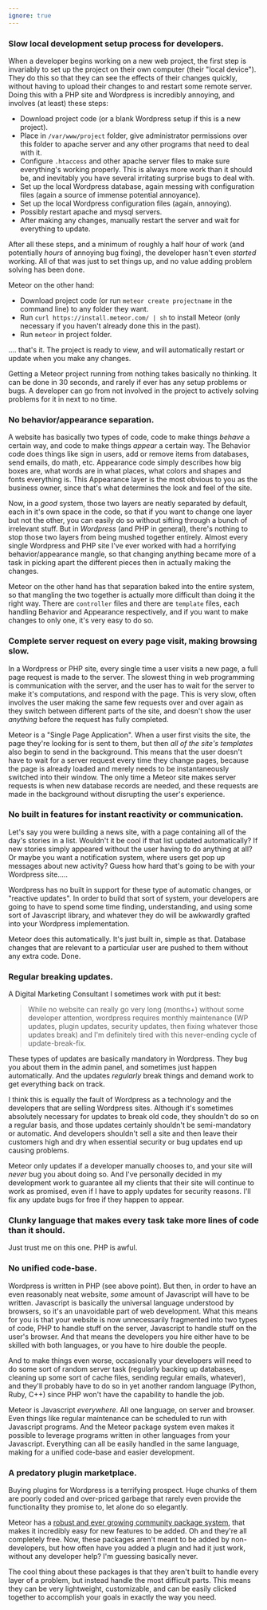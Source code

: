 ```yaml
---
ignore: true
---
```


### Slow local development setup process for developers.

When a developer begins working on a new web project, the first step is invariably to set up the project on their own computer (their "local device"). They do this so that they can see the effects of their changes quickly, without having to upload their changes to and restart some remote server. Doing this with a PHP site and Wordpress is incredibly annoying, and involves (at least) these steps:

* Download project code (or a blank Wordpress setup if this is a new project).
* Place in `/var/www/project` folder, give administrator permissions over this folder to apache server and any other programs that need to deal with it.
* Configure `.htaccess` and other apache server files to make sure everything's working properly. This is always more work than it should be, and inevitably you have several irritating surprise bugs to deal with.
* Set up the local Wordpress database, again messing with configuration files (again a source of immense potential annoyance).
* Set up the local Wordpress configuration files (again, annoying).
* Possibly restart apache and mysql servers.
* After making any changes, manually restart the server and wait for everything to update.


After all these steps, and a minimum of roughly a half hour of work (and potentially *hours* of annoying bug fixing), the developer hasn't even *started* working. All of that was just to set things up, and no value adding problem solving has been done.

Meteor on the other hand:

* Download project code (or run `meteor create projectname` in the command line) to any folder they want.
* Run `curl https://install.meteor.com/ | sh` to install Meteor (only necessary if you haven't already done this in the past).
* Run `meteor` in project folder.

.... that's it. The project is ready to view, and will automatically restart or update when you make any changes.

Getting a Meteor project running from nothing takes basically no thinking. It can be done in 30 seconds, and rarely if ever has any setup problems or bugs. A developer can go from not involved in the project to actively solving problems for it in next to no time.

### No behavior/appearance separation.

A website has basically two types of code, code to make things *behave* a certain way, and code to make things *appear* a certain way. The Behavior code does things like sign in users, add or remove items from databases, send emails, do math, etc. Appearance code simply describes how big boxes are, what words are in what places, what colors and shapes and fonts everything is. This Appearance layer is the most obvious to you as the business owner, since that's what determines the look and feel of the site.

Now, in a *good* system, those two layers are neatly separated by default, each in it's own space in the code, so that if you want to change one layer but not the other, you can easily do so without sifting through a bunch of irrelevant stuff. But in *Wordpress* (and PHP in general), there's nothing to stop those two layers from being mushed together entirely. Almost every single Wordpress and PHP site I've ever worked with had a horrifying behavior/appearance mangle, so that changing anything became more of a task in picking apart the different pieces then in actually making the changes.

Meteor on the other hand has that separation baked into the entire system, so that mangling the two together is actually more difficult than doing it the right way. There are `controller` files and there are `template` files, each handling Behavior and Appearance respectively, and if you want to make changes to only one, it's very easy to do so.

### Complete server request on every page visit, making browsing slow.

In a Wordpress or PHP site, every single time a user visits a new page, a full page request is made to the server. The slowest thing in web programming is communication with the server, and the user has to wait for the server to make it's computations, and respond with the page. This is very slow, often involves the user making the same few requests over and over again as they switch between different parts of the site, and doesn't show the user *anything* before the request has fully completed.

Meteor is a "Single Page Application". When a user first visits the site, the page they're looking for is sent to them, but then *all of the site's templates* also begin to send in the background. This means that the user doesn't have to wait for a server request every time they change pages, because the page is already loaded and merely needs to be instantaneously switched into their window. The only time a Meteor site makes server requests is when new database records are needed, and these requests are made in the background without disrupting the user's experience.

### No built in features for instant reactivity or communication.

Let's say you were building a news site, with a page containing all of the day's stories in a list. Wouldn't it be cool if that list updated automatically? If new stories simply appeared without the user having to do anything at all? Or maybe you want a notification system, where users get pop up messages about new activity? Guess how hard that's going to be with your Wordpress site.....

Wordpress has no built in support for these type of automatic changes, or "reactive updates". In order to build that sort of system, your developers are going to have to spend some time finding, understanding, and using some sort of Javascript library, and whatever they do will be awkwardly grafted into your Wordpress implementation.

Meteor does this automatically. It's just built in, simple as that. Database changes that are relevant to a particular user are pushed to them without any extra code. Done.

### Regular breaking updates.

A Digital Marketing Consultant I sometimes work with put it best:

> While no website can really go very long (months+) without some developer attention, wordpress requires monthly maintenance (WP updates, plugin updates, security updates, then fixing whatever those updates break) and I'm definitely tired with this never-ending cycle of update-break-fix.

These types of updates are basically mandatory in Wordpress. They bug you about them in the admin panel, and sometimes just happen automatically. And the updates *regularly* break things and demand work to get everything back on track.

I think this is equally the fault of Wordpress as a technology and the developers that are selling Wordpress sites. Although it's sometimes absolutely necessary for updates to break old code, they shouldn't do so on a regular basis, and those updates certainly shouldn't be semi-mandatory or automatic. And developers shouldn't sell a site and then leave their customers high and dry when essential security or bug updates end up causing problems.

Meteor only updates if a developer manually chooses to, and your site will *never* bug you about doing so. And I've personally decided in my development work to guarantee all my clients that their site will continue to work as promised, even if I have to apply updates for security reasons. I'll fix any update bugs for free if they happen to appear.

### Clunky language that makes every task take more lines of code than it should.

Just trust me on this one. PHP is awful.

### No unified code-base.

Wordpress is written in PHP (see above point). But then, in order to have an even reasonably neat website, *some* amount of Javascript will have to be written. Javascript is basically the universal language understood by browsers, so it's an unavoidable part of web development. What this means for you is that your website is now unnecessarily fragmented into two types of code, PHP to handle stuff on the server, Javascript to handle stuff on the user's browser. And that means the developers you hire either have to be skilled with both languages, or you have to hire double the people.

And to make things even worse, occasionally your developers will need to do some sort of random server task (regularly backing up databases, cleaning up some sort of cache files, sending regular emails, whatever), and they'll probably have to do so in yet another random language (Python, Ruby, C++) since PHP won't have the capability to handle the job. 

Meteor is Javascript *everywhere*. All one language, on server and browser. Even things like regular maintenance can be scheduled to run with Javascript programs. And the Meteor package system even makes it possible to leverage programs written in other languages from your Javascript. Everything can all be easily handled in the same language, making for a unified code-base and easier development.

### A predatory plugin marketplace.

Buying plugins for Wordpress is a terrifying prospect. Huge chunks of them are poorly coded and over-priced garbage that rarely even provide the functionality they promise to, let alone do so elegantly. 

Meteor has a [robust and ever growing community package system](https://atmospherejs.com/), that makes it incredibly easy for new features to be added. Oh and they're all completely free. Now, these packages aren't meant to be added by non-developers, but how often have you added a plugin and had it just work, without any developer help? I'm guessing basically never.

The cool thing about these packages is that they aren't built to handle every layer of a problem, but instead handle the most difficult parts. This means they can be very lightweight, customizable, and can be easily clicked together to accomplish your goals in exactly the way you need.
